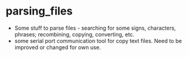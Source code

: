 # parsing_files
 - Some stuff to parse files - searching for some signs, characters, phrases; recombining, copying, converting, etc.
 - some serial port communication tool for copy text files. Need to be improved or changed for own use.

